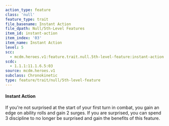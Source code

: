 ```yaml
---
action_type: feature
class: 'null'
feature_type: trait
file_basename: Instant Action
file_dpath: Null/5th-Level Features
item_id: instant-action
item_index: '03'
item_name: Instant Action
level: 5
scc:
  - mcdm.heroes.v1:feature.trait.null.5th-level-feature:instant-action
scdc:
  - 1.1.1:11.1.6.5:03
source: mcdm.heroes.v1
subclass: Chronokinetic
type: feature/trait/null/5th-level-feature
---
```


#### Instant Action

If you're not surprised at the start of your first turn in combat, you gain an edge on ability rolls and gain 2 surges. If you are surprised, you can spend 3 discipline to no longer be surprised and gain the benefits of this feature.
